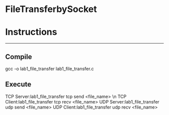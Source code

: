 # FileTransferbySocket

# Instructions
---
## Compile
gcc -o lab1_file_transfer lab1_file_transfer.c
## Execute
TCP Server:lab1_file_transfer tcp send <ip> <port> <file_name> \n
TCP Client:lab1_file_transfer tcp recv <ip> <port> <file_name>
UDP Server:lab1_file_transfer udp send <ip> <port> <file_name>
UDP Client:lab1_file_transfer udp recv <ip> <port> <file_name>

